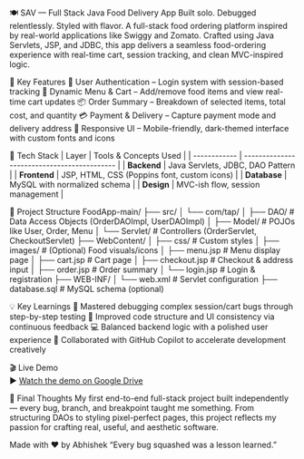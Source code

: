 🍽️ SAV — Full Stack Java Food Delivery App
Built solo. Debugged relentlessly. Styled with flavor.
A full-stack food ordering platform inspired by real-world applications like Swiggy and Zomato. Crafted using Java Servlets, JSP, and JDBC, this app delivers a seamless food-ordering experience with real-time cart, session tracking, and clean MVC-inspired logic.

🚀 Key Features
👤 User Authentication – Login system with session-based tracking
🛒 Dynamic Menu & Cart – Add/remove food items and view real-time cart updates
📦 Order Summary – Breakdown of selected items, total cost, and quantity
💳 Payment & Delivery – Capture payment mode and delivery address
🎨 Responsive UI – Mobile-friendly, dark-themed interface with custom fonts and icons

🧰 Tech Stack
| Layer        | Tools & Concepts Used                       |
| ------------ | ------------------------------------------- |
| **Backend**  | Java Servlets, JDBC, DAO Pattern            |
| **Frontend** | JSP, HTML, CSS (Poppins font, custom icons) |
| **Database** | MySQL with normalized schema                |
| **Design**   | MVC-ish flow, session management            |


📁 Project Structure
FoodApp-main/
├── src/
│   └── com/tap/
│       ├── DAO/          # Data Access Objects (OrderDAOImpl, UserDAOImpl)
│       ├── Model/        # POJOs like User, Order, Menu
│       └── Servlet/      # Controllers (OrderServlet, CheckoutServlet)
├── WebContent/
│   ├── css/              # Custom styles
│   ├── images/           # (Optional) Food visuals/icons
│   ├── menu.jsp          # Menu display page
│   ├── cart.jsp          # Cart page
│   ├── checkout.jsp      # Checkout & address input
│   ├── order.jsp         # Order summary
│   └── login.jsp         # Login & registration
├── WEB-INF/
│   └── web.xml           # Servlet configuration
├── database.sql          # MySQL schema (optional)

💡 Key Learnings
🧪 Mastered debugging complex session/cart bugs through step-by-step testing
🎯 Improved code structure and UI consistency via continuous feedback
💻 Balanced backend logic with a polished user experience
🤖 Collaborated with GitHub Copilot to accelerate development creatively

🎬 Live Demo  
▶️ [Watch the demo on Google Drive](https://drive.google.com/file/d/1Zwgp7zTJWf08iXZGER2Rhryodagqv-pq/view?usp=drive_link)

🌈 Final Thoughts
My first end-to-end full-stack project built independently — every bug, branch, and breakpoint taught me something.
From structuring DAOs to styling pixel-perfect pages, this project reflects my passion for crafting real, useful, and aesthetic software.

Made with ❤️ by Abhishek
“Every bug squashed was a lesson learned.”


